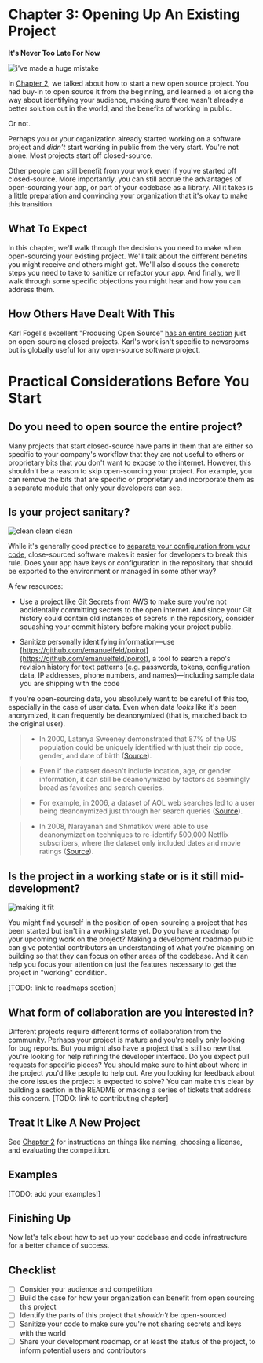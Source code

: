 # Chapter 3: Opening Up An Existing Project

**It's Never Too Late For Now**

![i've made a huge mistake](https://media.opennews.org/fieldguides/open-sourcing/error.jpg)

In [Chapter 2](Chapter02-Starting-New-Project.md), we talked about how to start a new open source project. You had buy-in to open source it from the beginning, and learned a lot along the way about identifying your audience, making sure there wasn't already a better solution out in the world, and the benefits of working in public.

Or not.

Perhaps you or your organization already started working on a software project and *didn't* start working in public from the very start. You're not alone. Most projects start off closed-source.

Other people can still benefit from your work even if you've started off closed-source. More importantly, you can still accrue the advantages of open-sourcing your app, or part of your codebase as a library. All it takes is a little preparation and convincing your organization that it's okay to make this transition.

## What To Expect

In this chapter, we'll walk through the decisions you need to make when open-sourcing your existing project. We'll talk about the different benefits you might receive and others might get. We'll also discuss the concrete steps you need to take to sanitize or refactor your app. And finally, we'll walk through some specific objections you might hear and how you can address them.

## How Others Have Dealt With This

Karl Fogel's excellent "Producing Open Source" [has an entire section](http://producingoss.com/en/opening-closed-projects.html) just on open-sourcing closed projects. Karl's work isn't specific to newsrooms but is globally useful for any open-source software project.

# Practical Considerations Before You Start

## Do you need to open source the entire project? 

Many projects that start closed-source have parts in them that are either so specific to your company's workflow that they are not useful to others or proprietary bits that you don't want to expose to the internet. However, this shouldn't be a reason to skip open-sourcing your project. For example, you can remove the bits that are specific or proprietary and incorporate them as a separate module that only your developers can see.

## Is your project sanitary? 

![clean clean clean](https://media.opennews.org/fieldguides/open-sourcing/sanitary.png)

While it's generally good practice to [separate your configuration from your code](https://12factor.net/config), close-sourced software makes it easier for developers to break this rule. Does your app have keys or configuration in the repository that should be exported to the environment or managed in some other way?

A few resources: 

* Use a [project like Git Secrets](https://github.com/awslabs/git-secrets) from AWS to make sure you're not accidentally committing secrets to the open internet. And since your Git history could contain old instances of secrets in the repository, consider squashing your commit history before making your project public. 

* Sanitize personally identifying information—use [https://github.com/emanuelfeld/poirot](https://github.com/emanuelfeld/poirot), a tool to search a repo's revision history for text patterns (e.g. passwords, tokens, configuration data, IP addresses, phone numbers, and names)—including sample data you are shipping with the code

If you're open-sourcing data, you absolutely want to be careful of this too, especially in the case of user data. Even when data *looks* like it's been anonymized, it can frequently be deanonymized (that is, matched back to the original user). 

> * In 2000, Latanya Sweeney demonstrated that 87% of the US population could be uniquely identified with just their zip code, gender, and date of birth ([Source](http://dataprivacylab.org/projects/identifiability/paper1.pdf)). 

> * Even if the dataset doesn't include location, age, or gender information, it can still be deanonymized by factors as seemingly broad as favorites and search queries.

>    * For example, in 2006, a dataset of AOL web searches led to a user being deanonymized just through her search queries ([Source](http://www.nytimes.com/2006/08/09/technology/09aol.html)).

>    * In 2008, Narayanan and Shmatikov were able to use deanonymization techniques to re-identify 500,000 Netflix subscribers, where the dataset only included dates and movie ratings ([Source](https://www.cs.cornell.edu/~shmat/shmat_oak08netflix.pdf)).

## Is the project in a working state or is it still mid-development?

![making it fit](https://media.opennews.org/fieldguides/open-sourcing/makeitfit.gif)

You might find yourself in the position of open-sourcing a project that has been started but isn't in a working state yet. Do you have a roadmap for your upcoming work on the project? Making a development roadmap public can give potential contributors an understanding of what you're planning on building so that they can focus on other areas of the codebase. And it can help you focus your attention on just the features necessary to get the project in "working" condition. 

[TODO: link to roadmaps section]

## What form of collaboration are you interested in?

Different projects require different forms of collaboration from the community. Perhaps your project is mature and you're really only looking for bug reports. But you might also have a project that's still so new that you're looking for help refining the developer interface. Do you expect pull requests for specific pieces? You should make sure to hint about where in the project you'd like people to help out. Are you looking for feedback about the core issues the project is expected to solve? You can make this clear by building a section in the README or making a series of tickets that address this concern. [TODO: link to contributing chapter]

## Treat It Like A New Project

See [Chapter 2](Chapter02-Starting-New-Project.md) for instructions on things like naming, choosing a license, and evaluating the competition.

## Examples

[TODO: add your examples!]

## Finishing Up

Now let's talk about how to set up your codebase and code infrastructure for a better chance of success.

## Checklist

- [ ] Consider your audience and competition
- [ ] Build the case for how your organization can benefit from open sourcing this project
- [ ] Identify the parts of this project that *shouldn't* be open-sourced
- [ ] Sanitize your code to make sure you're not sharing secrets and keys with the world
- [ ] Share your development roadmap, or at least the status of the project, to inform potential users and contributors
